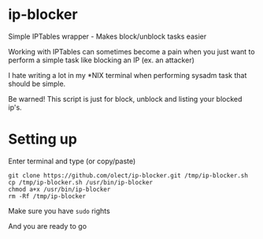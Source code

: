 ip-blocker
==========

Simple IPTables wrapper - Makes block/unblock tasks easier

Working with IPTables can sometimes become a pain when you just want to perform a simple task like blocking an IP (ex. an attacker)

I hate writing a lot in my *NIX terminal when performing sysadm task that should be simple.

Be warned! This script is just for block, unblock and listing your blocked ip's. 

Setting up
==========

Enter terminal and type (or copy/paste)

	git clone https://github.com/olect/ip-blocker.git /tmp/ip-blocker.sh
	cp /tmp/ip-blocker.sh /usr/bin/ip-blocker
	chmod a+x /usr/bin/ip-blocker
	rm -Rf /tmp/ip-blocker

Make sure you have `sudo` rights

And you are ready to go




